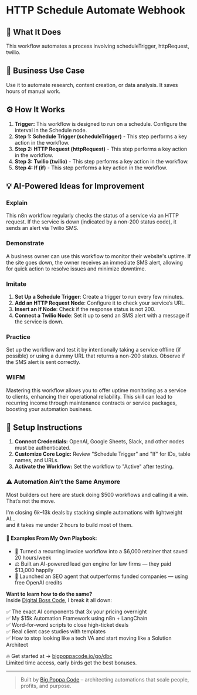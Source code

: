 # HTTP Schedule Automate Webhook

## 🚀 What It Does
This workflow automates a process involving scheduleTrigger, httpRequest, twilio.

## 💼 Business Use Case
Use it to automate research, content creation, or data analysis. It saves hours of manual work.

## ⚙️ How It Works
1.  **Trigger:** This workflow is designed to run on a schedule. Configure the interval in the Schedule node.
2. **Step 1: Schedule Trigger (scheduleTrigger)** - This step performs a key action in the workflow.
3. **Step 2: HTTP Request (httpRequest)** - This step performs a key action in the workflow.
4. **Step 3: Twilio (twilio)** - This step performs a key action in the workflow.
5. **Step 4: If (if)** - This step performs a key action in the workflow.

## 💡 AI-Powered Ideas for Improvement
### Explain
This n8n workflow regularly checks the status of a service via an HTTP request. If the service is down (indicated by a non-200 status code), it sends an alert via Twilio SMS.

### Demonstrate
A business owner can use this workflow to monitor their website's uptime. If the site goes down, the owner receives an immediate SMS alert, allowing for quick action to resolve issues and minimize downtime.

### Imitate
1. **Set Up a Schedule Trigger**: Create a trigger to run every few minutes.
2. **Add an HTTP Request Node**: Configure it to check your service’s URL.
3. **Insert an If Node**: Check if the response status is not 200.
4. **Connect a Twilio Node**: Set it up to send an SMS alert with a message if the service is down.

### Practice
Set up the workflow and test it by intentionally taking a service offline (if possible) or using a dummy URL that returns a non-200 status. Observe if the SMS alert is sent correctly.

### WIIFM
Mastering this workflow allows you to offer uptime monitoring as a service to clients, enhancing their operational reliability. This skill can lead to recurring income through maintenance contracts or service packages, boosting your automation business.

## 🔧 Setup Instructions
1. **Connect Credentials:** OpenAI, Google Sheets, Slack, and other nodes must be authenticated.
2. **Customize Core Logic:** Review "Schedule Trigger" and "If" for IDs, table names, and URLs.
3. **Activate the Workflow:** Set the workflow to "Active" after testing.

### ⚠️ Automation Ain’t the Same Anymore

Most builders out here are stuck doing $500 workflows and calling it a win.  
That’s not the move.  

I'm closing $6k–$13k deals by stacking simple automations with lightweight AI...  
and it takes me under 2 hours to build most of them.

#### 🧠 Examples From My Own Playbook:
- 🔁 Turned a recurring invoice workflow into a $6,000 retainer that saved 20 hours/week  
- ⚖️ Built an AI-powered lead gen engine for law firms — they paid $13,000 happily  
- 🚀 Launched an SEO agent that outperforms funded companies — using free OpenAI credits  

**Want to learn how to do the same?**  
Inside [Digital Boss Code](https://bigpoppacode.io/go/dbc), I break it all down:

✅ The exact AI components that 3x your pricing overnight  
✅ My $15k Automation Framework using n8n + LangChain  
✅ Word-for-word scripts to close high-ticket deals  
✅ Real client case studies with templates  
✅ How to stop looking like a tech VA and start moving like a Solution Architect  

🔥 Get started at → [bigpoppacode.io/go/dbc](https://bigpoppacode.io/go/dbc)  
Limited time access, early birds get the best bonuses.

---
> Built by [Big Poppa Code](https://bigpoppacode.io) – architecting automations that scale people, profits, and purpose.
